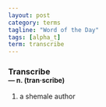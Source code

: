 ```yaml
---
layout: post
category: terms
tagline: "Word of the Day"
tags: [alpha_t]
term: transcribe
---
```


<h3>Transcribe<br/> <small>&mdash; n. (tran<span>&middot;</span>scribe)</small></h3>
<p><ol><li>a shemale author</li>
</ol></p>

